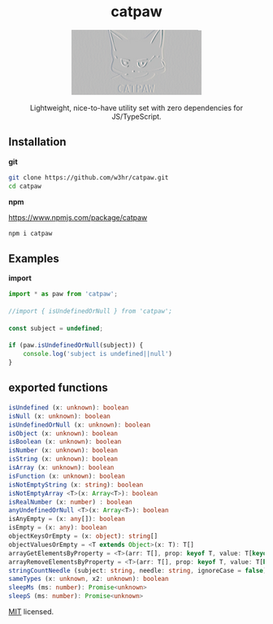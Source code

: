 <h1 align="center">catpaw</h1>
<p align="center"><img src="./img/catpaw.png" /> </p>
<p align="center">Lightweight, nice-to-have utility set with zero dependencies for JS/TypeScript.</p>

## Installation

<b>git</b>

```sh
git clone https://github.com/w3hr/catpaw.git
cd catpaw
```

<b>npm</b>

https://www.npmjs.com/package/catpaw

```sh
npm i catpaw
```

## Examples

<b>import</b>

```ts
import * as paw from 'catpaw';

//import { isUndefinedOrNull } from 'catpaw';

const subject = undefined;

if (paw.isUndefinedOrNull(subject)) {
    console.log('subject is undefined||null')
}
```

## exported functions</b>

```ts
isUndefined (x: unknown): boolean
isNull (x: unknown): boolean 
isUndefinedOrNull (x: unknown): boolean 
isObject (x: unknown): boolean 
isBoolean (x: unknown): boolean 
isNumber (x: unknown): boolean 
isString (x: unknown): boolean 
isArray (x: unknown): boolean 
isFunction (x: unknown): boolean 
isNotEmptyString (x: string): boolean
isNotEmptyArray <T>(x: Array<T>): boolean
isRealNumber (x: number) : boolean
anyUndefinedOrNull <T>(x: Array<T>): boolean
isAnyEmpty = (x: any[]): boolean
isEmpty = (x: any): boolean
objectKeysOrEmpty = (x: object): string[]
objectValuesOrEmpty = <T extends Object>(x: T): T[]
arrayGetElementsByProperty = <T>(arr: T[], prop: keyof T, value: T[keyof T]): T[]
arrayRemoveElementsByProperty = <T>(arr: T[], prop: keyof T, value: T[keyof T]): []
stringCountNeedle (subject: string, needle: string, ignoreCase = false): number
sameTypes (x: unknown, x2: unknown): boolean
sleepMs (ms: number): Promise<unknown>
sleepS (ms: number): Promise<unknown>
```
</p>


[MIT](LICENSE) licensed.